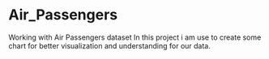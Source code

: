 # Air_Passengers
Working with Air Passengers dataset
In this project i am use to create some chart for better visualization and understanding for our data.

